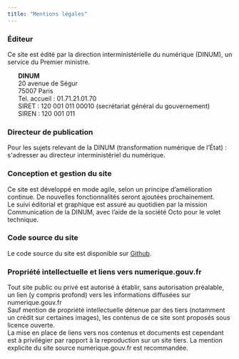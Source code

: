 ```yaml
---
title: "Mentions légales"
---
```


### Éditeur

Ce site est édité par la direction interministérielle du numérique (DINUM), un service du Premier ministre.<br>
<p style="text-indent: 0; padding-left: 1.5rem;"><b>DINUM</b><br>
20 avenue de Ségur<br>
75007 Paris<br>
Tel. accueil : 01.71.21.01.70<br>
SIRET : 120 001 011 00010 (secrétariat général du gouvernement)<br>
SIREN : 120 001 011<br></p>

### Directeur de publication

Pour les sujets relevant de la DINUM (transformation numérique de l’État) : s'adresser au directeur interministériel du numérique.

### Conception et gestion du site

Ce site est développé en mode agile, selon un principe d’amélioration continue. De nouvelles fonctionnalités seront ajoutées prochainement. <br>
Le suivi éditorial et graphique est assuré au quotidien par la mission Communication de la DINUM, avec l’aide de la société Octo pour le volet technique.

### Code source du site

Le code source du site est disponible sur [Github](https://github.com/etalab-ia/programme10pourcent).

### Propriété intellectuelle et liens vers numerique.gouv.fr

Tout site public ou privé est autorisé à établir, sans autorisation préalable, un lien (y compris profond) vers les informations diffusées sur numerique.gouv.fr<br>
Sauf mention de propriété intellectuelle détenue par des tiers (notamment un crédit sur certaines images), les contenus de ce site sont proposés sous licence ouverte.<br>
La mise en place de liens vers nos contenus et documents est cependant est à privilégier par rapport à la reproduction sur un site tiers. La mention explicite du site source numerique.gouv.fr est recommandée.<br>